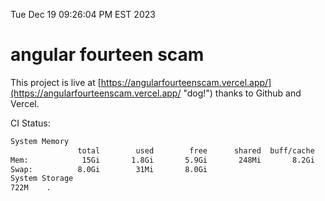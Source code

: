 Tue Dec 19 09:26:04 PM EST 2023

# angular fourteen scam


This project is live at [https://angularfourteenscam.vercel.app/](https://angularfourteenscam.vercel.app/ "dog!") thanks to Github and Vercel.

CI Status: 

```bash
System Memory
               total        used        free      shared  buff/cache   available
Mem:            15Gi       1.8Gi       5.9Gi       248Mi       8.2Gi        13Gi
Swap:          8.0Gi        31Mi       8.0Gi
System Storage
722M	.
